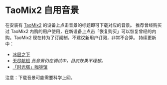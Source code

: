 # TaoMix2 自用音景
在安装有 [TaoMix2]() 的设备上点击音景的标题即可下载对应的音景。
推荐曾经购买过 TaoMix2 内购的用户使用，在新设备上点击「恢复购买」可以恢复曾经的内购。TaoMix2 现在转为了订阅制，不建议新用户订阅，非常不合算。
持续更新中：
- [冰层之下](http://approver-studio.com/taomix/soundscapes/1pAjuie)
- [无尽航班](http://approver-studio.com/taomix/soundscapes/EliJQcf) *此音景仍在调试中，目前效果不理想。*
- [「时光塔」咖啡馆](http://approver-studio.com/taomix/soundscapes/LM3LuKe)
  
注意：下载音景可能需要科学上网。